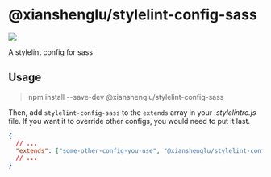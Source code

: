 # @xianshenglu/stylelint-config-sass

![](https://img.shields.io/npm/v/@xianshenglu/stylelint-config-sass.svg)

A stylelint config for sass

## Usage

> npm install --save-dev @xianshenglu/stylelint-config-sass

Then, add `stylelint-config-sass` to the `extends` array in your _.stylelintrc.js_ file. If you want it to override other configs, you would need to put it last.

```json
{
  // ...
  "extends": ["some-other-config-you-use", "@xianshenglu/stylelint-config-sass"]
  // ...
}
```
